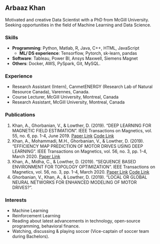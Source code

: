 ## Arbaaz Khan

Motivated and creative Data Scientist with a PhD from McGill University. Seeking opportunities in the field of Machine Learning and Data Science.

### Skills

- **Programming**: Python, Matlab, R, Java, C++, HTML, JavaScript
  - **ML/ DS experience**: Tensorflow, Pytorch, sk-learn, pandas
- **Software**: Tableau, Power BI, Ansys Maxwell, Siemens Magnet
- **Others**: Docker, AWS, PySpark, Git, MySQL.

### Experience
- Research Assistant (Intern), CanmetENERGY (Research Lab of Natural Resource Canada), Varennes, Canada.
- Course Lecturer, McGill University, Montreal, Canada
- Research Assistant, McGill University, Montreal, Canada

### Publications

1.	Khan, A., Ghorbanian, V., & Lowther, D. (2019). “DEEP LEARNING FOR MAGNETIC FIELD ESTIMATION”. IEEE Transactions on Magnetics, vol. 55, no. 6, pp. 1-4, June 2019. 
[Paper Link](https://ieeexplore.ieee.org/document/8661767)
[Code Link](https://ieeexplore.ieee.org/document/8661767)
3.	Khan, A., Mohammadi, M.H., Ghorbanian, V., & Lowther, D. (2019). “EFFICIENCY MAP PREDICTION OF MOTOR DRIVES USING DEEP LEARNING”. IEEE Transactions on Magnetics, vol. 56, no. 3, pp. 1-4, March 2020. 
[Paper Link](https://ieeexplore.ieee.org/document/8961095)
5.	Khan, A., Midha, C., & Lowther, D. (2019). “SEQUENCE BASED ENVIRONMENT FOR TOPOLOGY OPTIMIZATION”. IEEE Transactions on Magnetics, vol. 56, no. 3, pp. 1-4, March 2020. 
[Paper Link](https://ieeexplore.ieee.org/document/8960651)
[Code Link](https://github.com/arbi11/Sequence_based_TO)
6.	Ghorbanian, V., Khan, A., & Lowther, D. (2019). “LOCAL OR GLOBAL NEURAL NETWORKS FOR ENHANCED MODELING OF MOTOR DRIVES?”. 


### Interests

- Machine Learning
- Reinforcement Learning
- Reading about latest advancements in technology, open-source programming, behavioral finance.
- Watching, discussing & playing soccer (Vice-captain of soccer team during Bachelors). 


